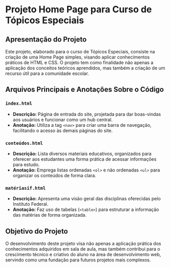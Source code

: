# Projeto Home Page para Curso de Tópicos Especiais

## Apresentação do Projeto

Este projeto, elaborado para o curso de Tópicos Especiais, consiste na criação de uma Home Page simples, visando aplicar conhecimentos práticos de HTML e CSS. O projeto tem como finalidade não apenas a aplicação dos conceitos teóricos aprendidos, mas também a criação de um recurso útil para a comunidade escolar.

## Arquivos Principais e Anotações Sobre o Código

### `index.html`
- **Descrição:** Página de entrada do site, projetada para dar boas-vindas aos usuários e funcionar como um hub central.
- **Anotação:** Utiliza a tag `<nav>` para criar uma barra de navegação, facilitando o acesso às demais páginas do site.

### `conteúdos.html`
- **Descrição:** Lista diversos materiais educativos, organizados para oferecer aos estudantes uma forma prática de acessar informações para estudo.
- **Anotação:** Emprega listas ordenadas `<ol>` e não ordenadas `<ul>` para organizar os conteúdos de forma clara.

### `matériasif.html`
- **Descrição:** Apresenta uma visão geral das disciplinas oferecidas pelo Instituto Federal.
- **Anotação:** Faz uso de tabelas (`<table>`) para estruturar a informação das matérias de forma organizada.


## Objetivo do Projeto

O desenvolvimento deste projeto visa não apenas a aplicação prática dos conhecimentos adquiridos em sala de aula, mas também contribui para o crescimento técnico e criativo do aluno na área de desenvolvimento web, servindo como uma fundação para futuros projetos mais complexos.
